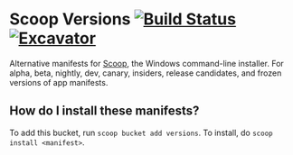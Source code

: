 # Scoop Versions [![Build Status](https://ci.appveyor.com/api/projects/status/cb4jxcu3gygqotu7?svg=true)](https://ci.appveyor.com/project/r15ch13/scoopinstaller-versions "Build Status") [![Excavator](https://github.com/ScoopInstaller/Versions/actions/workflows/excavator.yml/badge.svg)](https://github.com/ScoopInstaller/Versions/actions/workflows/excavator.yml)

Alternative manifests for [Scoop](https://scoop.sh), the Windows command-line installer. For alpha, beta, nightly, dev, canary, insiders, release candidates, and frozen versions of app manifests.

How do I install these manifests?
---------------------------------

To add this bucket, run `scoop bucket add versions`. To install, do `scoop install <manifest>`.
